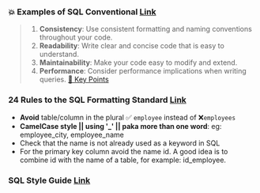 ### 💥 Examples of SQL Conventional [Link](https://github.com/Ayon-SSP/SQL/blob/main/B%5D_PL-SQL%20(Oracle)/Oracle%20Notes/1%5D_Oracle%20baby/README.md)

> 1. **Consistency**: Use consistent formatting and naming conventions throughout your code.
> 2. **Readability**: Write clear and concise code that is easy to understand.
> 3. **Maintainability**: Make your code easy to modify and extend.
> 4. **Performance**: Consider performance implications when writing queries. [🔑 Key Points](https://gemini.google.com/app/88fb0a8eb06acc68)

### 24 Rules to the SQL Formatting Standard [Link](https://learnsql.com/blog/24-rules-sql-code-formatting-standard/)
- **Avoid** table/column in the plural ✅ `employee` instead of ❌`employees`
- **CamelCase style || using '_' || paka more than one word**: eg: employee_city, employee_name
- Check that the name is not already used as a keyword in SQL
- For the primary key column avoid the name id. A good idea is to combine id with the name of a table, for example: id_employee.

### SQL Style Guide [Link](https://handbook.gitlab.com/handbook/business-technology/data-team/platform/sql-style-guide/)
